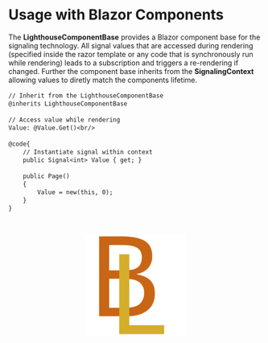 # Usage with Blazor Components
The **LighthouseComponentBase** provides a Blazor component base for the signaling technology. All signal values that are accessed during rendering (specified inside the razor template or any code that is synchronously run while rendering) leads to a subscription and triggers a re-rendering if changed. Further the component base inherits from the **SignalingContext** allowing values to diretly match the components lifetime.

```
// Inherit from the LighthouseComponentBase
@inherits LighthouseComponentBase
 
// Access value while rendering
Value: @Value.Get()<br/>

@code{
    // Instantiate signal within context
    public Signal<int> Value { get; }
    
    public Page()
    {
        Value = new(this, 0);
    }
}
```

<br/>
<p align="center">
    <img src="../img/logo.svg" width="200px" alt="Logo">
</p>